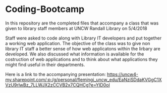 # Coding-Bootcamp

In this repository are the completed files that accompany a class that was given to library staff members at UNCW Randall Library on 5/4/2018

Staff were asked to code along with Library IT developers and put together a working web application. The objective of the class was to give non library IT staff a better sense of how web applicatons within the lirbary are developed. We also discussed what information is available for the costruction of web applications and to think about what applications they might find useful in their departments.

Here is a link to the accompanying presentation:
https://uncw4-my.sharepoint.com/:p:/g/personal/flemingj_uncw_edu/EaNziSDdaKVGgC1XVzU9rlwBz_7LLWJX2zCCVB2x7CQHCg?e=YID0ol
